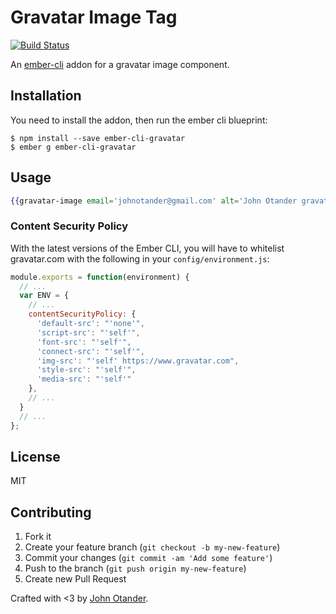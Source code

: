 # Gravatar Image Tag

[![Build Status](https://travis-ci.org/johnotander/ember-cli-gravatar.svg?branch=master)](https://travis-ci.org/johnotander/ember-cli-gravatar)

An [ember-cli](http://ember-cli.com) addon for a gravatar image component.

## Installation

You need to install the addon, then run the ember cli blueprint:

```
$ npm install --save ember-cli-gravatar
$ ember g ember-cli-gravatar
```

## Usage

```hbs
{{gravatar-image email='johnotander@gmail.com' alt='John Otander gravatar' size="250"}}
```

### Content Security Policy

With the latest versions of the Ember CLI, you will have to whitelist gravatar.com with the following
in your `config/environment.js`:

```javascript
module.exports = function(environment) {
  // ...
  var ENV = {
    // ...
    contentSecurityPolicy: {
      'default-src': "'none'",
      'script-src': "'self'",
      'font-src': "'self'",
      'connect-src': "'self'",
      'img-src': "'self' https://www.gravatar.com",
      'style-src': "'self'",
      'media-src': "'self'"
    },
    // ...
  }
  // ...
};
```

## License

MIT

## Contributing

1. Fork it
2. Create your feature branch (`git checkout -b my-new-feature`)
3. Commit your changes (`git commit -am 'Add some feature'`)
4. Push to the branch (`git push origin my-new-feature`)
5. Create new Pull Request

Crafted with <3 by [John Otander](http://johnotander.com).
